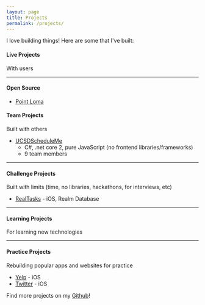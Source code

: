 ```yaml
---
layout: page
title: Projects
permalink: /projects/
---
```

I love building things! Here are some that I've built:

#### Live Projects  
With users  

---

#### Open Source

- [Point Loma](https://github.com/learningequality/point-loma)

#### Team Projects 
Built with others  
	
- [UCSDScheduleMe](https://github.com/KennethLundberg/ucsdscheduleme)  
	- C#, .net core 2, pure JavaScript (no frontend libraries/frameworks)   
	- 9 team members  

---

#### Challenge Projects  
Built with limits (time, no libraries, hackathons, for interviews, etc)  

- [RealTasks](https://github.com/seannam/RealTasks) - iOS, Realm Database

---

#### Learning Projects  
For learning new technologies  

---

#### Practice Projects  
Rebuilding popular apps and websites for practice  

- [Yelp](https://github.com/seannam/CodePath-Yelp) - iOS
- [Twitter](https://github.com/seannam/TwitterPlus) - iOS

Find more projects on my [Github](http://bit.ly/snam-github)!  